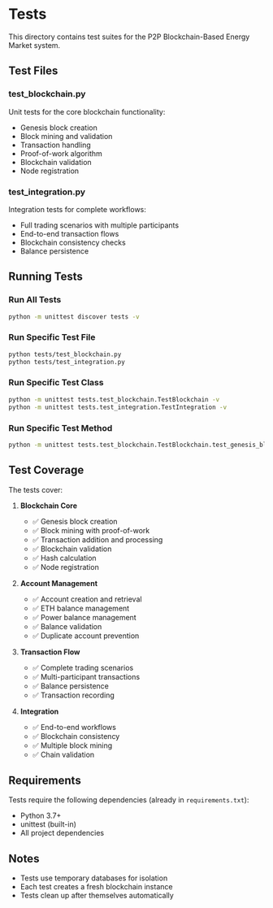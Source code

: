 # Tests

This directory contains test suites for the P2P Blockchain-Based Energy Market system.

## Test Files

### test_blockchain.py
Unit tests for the core blockchain functionality:
- Genesis block creation
- Block mining and validation
- Transaction handling
- Proof-of-work algorithm
- Blockchain validation
- Node registration

### test_integration.py
Integration tests for complete workflows:
- Full trading scenarios with multiple participants
- End-to-end transaction flows
- Blockchain consistency checks
- Balance persistence

## Running Tests

### Run All Tests
```bash
python -m unittest discover tests -v
```

### Run Specific Test File
```bash
python tests/test_blockchain.py
python tests/test_integration.py
```

### Run Specific Test Class
```bash
python -m unittest tests.test_blockchain.TestBlockchain -v
python -m unittest tests.test_integration.TestIntegration -v
```

### Run Specific Test Method
```bash
python -m unittest tests.test_blockchain.TestBlockchain.test_genesis_block_creation -v
```

## Test Coverage

The tests cover:

1. **Blockchain Core**
   - ✅ Genesis block creation
   - ✅ Block mining with proof-of-work
   - ✅ Transaction addition and processing
   - ✅ Blockchain validation
   - ✅ Hash calculation
   - ✅ Node registration

2. **Account Management**
   - ✅ Account creation and retrieval
   - ✅ ETH balance management
   - ✅ Power balance management
   - ✅ Balance validation
   - ✅ Duplicate account prevention

3. **Transaction Flow**
   - ✅ Complete trading scenarios
   - ✅ Multi-participant transactions
   - ✅ Balance persistence
   - ✅ Transaction recording

4. **Integration**
   - ✅ End-to-end workflows
   - ✅ Blockchain consistency
   - ✅ Multiple block mining
   - ✅ Chain validation

## Requirements

Tests require the following dependencies (already in `requirements.txt`):
- Python 3.7+
- unittest (built-in)
- All project dependencies

## Notes

- Tests use temporary databases for isolation
- Each test creates a fresh blockchain instance
- Tests clean up after themselves automatically

